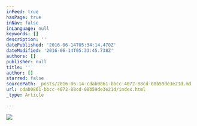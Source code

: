 ```yaml
---
inFeed: true
hasPage: true
inNav: false
inLanguage: null
keywords: []
description: ''
datePublished: '2016-06-14T05:34:14.470Z'
dateModified: '2016-06-14T05:33:45.738Z'
authors: []
publisher: null
title: ''
author: []
starred: false
sourcePath: _posts/2016-06-14-cdab0861-bbcc-4072-88cd-08b59de3e21d.md
url: cdab0861-bbcc-4072-88cd-08b59de3e21d/index.html
_type: Article

---
```

![](https://the-grid-user-content.s3-us-west-2.amazonaws.com/28c838c6-58d3-42e8-b886-9adaac3b17f2.jpg)
